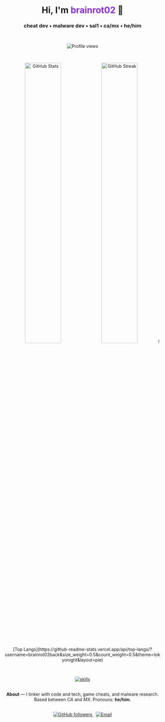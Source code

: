 <h1 align="center">
  Hi, I'm <span style="color:#8A2BE2;">brainrot02</span> 👋
</h1>
<h3 align="center">cheat dev • malware dev • sal1 • ca/mx • he/him</h3>

<br/>

<p align="center">
  <img src="https://komarev.com/ghpvc/?username=brainrot02back&label=Profile%20Views&color=8B0000&style=for-the-badge" alt="Profile views"/>
</p>

<br/>

<p align="center">
  <img src="https://github-readme-stats.vercel.app/api?username=brainrot02back&show_icons=true&hide_border=true&bg_color=000000&title_color=8B0000&text_color=FFFFFF&icon_color=8B0000" alt="GitHub Stats" width="48%"/>
  <img src="https://github-readme-streak-stats.herokuapp.com/?user=brainrot02back&hide_border=true&background=000000&currStreakLabel=8B0000&sideLabels=8B0000&sideNums=FFFFFF&dates=AAAAAA&stroke=FFFFFF&ring=8B0000&fire=8B0000&currStreakNum=FFFFFF" alt="GitHub Streak" width="48%"/>
![Top Langs](https://github-readme-stats.vercel.app/api/top-langs/?username=brainrot02back&size_weight=0.5&count_weight=0.5&theme=tokyonight&layout=pie)
</p>


<br/>

<p align="center">
  <a href="https://github.com/brainrot02back">
    <img src="https://skillicons.dev/icons?i=cpp,csharp,python,rust,linux,windows,vscode,github" alt="skills" />
  </a>
</p>

<br/>

<p align="center" style="max-width:720px;margin:0 auto;">
  <strong>About</strong> — I tinker with code and tech, game cheats, and malware research. Based between <em>CA</em> and <em>MX</em>. Pronouns: <strong>he/him</strong>.
</p>

<br/>

<p align="center">
  <a href="https://github.com/brainrot02back">
    <img alt="GitHub followers" src="https://img.shields.io/github/followers/brainrot02back?label=Follow&style=for-the-badge&color=8B0000" />
  </a>
  &nbsp;
  <a href="mailto:your-brainrot02alt@outlook.com">
    <img alt="Email" src="https://img.shields.io/badge/Email-✉️-8B0000?style=for-the-badge&logo=gmail" />
  </a>
</p>
